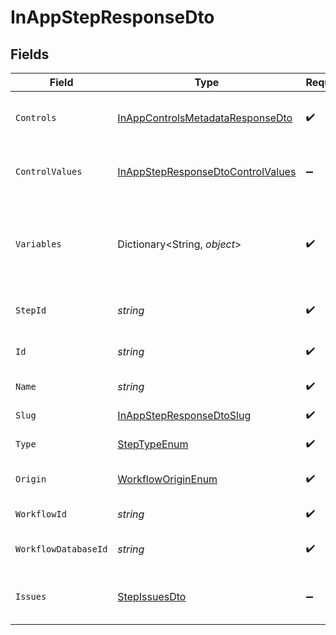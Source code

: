 # InAppStepResponseDto


## Fields

| Field                                                                                             | Type                                                                                              | Required                                                                                          | Description                                                                                       |
| ------------------------------------------------------------------------------------------------- | ------------------------------------------------------------------------------------------------- | ------------------------------------------------------------------------------------------------- | ------------------------------------------------------------------------------------------------- |
| `Controls`                                                                                        | [InAppControlsMetadataResponseDto](../../Models/Components/InAppControlsMetadataResponseDto.md)   | :heavy_check_mark:                                                                                | Controls metadata for the in-app step                                                             |
| `ControlValues`                                                                                   | [InAppStepResponseDtoControlValues](../../Models/Components/InAppStepResponseDtoControlValues.md) | :heavy_minus_sign:                                                                                | Control values for the in-app step                                                                |
| `Variables`                                                                                       | Dictionary<String, *object*>                                                                      | :heavy_check_mark:                                                                                | JSON Schema for variables, follows the JSON Schema standard                                       |
| `StepId`                                                                                          | *string*                                                                                          | :heavy_check_mark:                                                                                | Unique identifier of the step                                                                     |
| `Id`                                                                                              | *string*                                                                                          | :heavy_check_mark:                                                                                | Database identifier of the step                                                                   |
| `Name`                                                                                            | *string*                                                                                          | :heavy_check_mark:                                                                                | Name of the step                                                                                  |
| `Slug`                                                                                            | [InAppStepResponseDtoSlug](../../Models/Components/InAppStepResponseDtoSlug.md)                   | :heavy_check_mark:                                                                                | Slug of the step                                                                                  |
| `Type`                                                                                            | [StepTypeEnum](../../Models/Components/StepTypeEnum.md)                                           | :heavy_check_mark:                                                                                | Type of the step                                                                                  |
| `Origin`                                                                                          | [WorkflowOriginEnum](../../Models/Components/WorkflowOriginEnum.md)                               | :heavy_check_mark:                                                                                | Origin of the workflow                                                                            |
| `WorkflowId`                                                                                      | *string*                                                                                          | :heavy_check_mark:                                                                                | Workflow identifier                                                                               |
| `WorkflowDatabaseId`                                                                              | *string*                                                                                          | :heavy_check_mark:                                                                                | Workflow database identifier                                                                      |
| `Issues`                                                                                          | [StepIssuesDto](../../Models/Components/StepIssuesDto.md)                                         | :heavy_minus_sign:                                                                                | Issues associated with the step                                                                   |